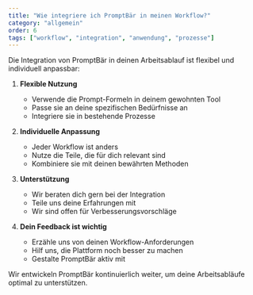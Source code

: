 ```yaml
---
title: "Wie integriere ich PromptBär in meinen Workflow?"
category: "allgemein"
order: 6
tags: ["workflow", "integration", "anwendung", "prozesse"]
---
```


Die Integration von PromptBär in deinen Arbeitsablauf ist flexibel und individuell anpassbar:

1. **Flexible Nutzung**
   - Verwende die Prompt-Formeln in deinem gewohnten Tool
   - Passe sie an deine spezifischen Bedürfnisse an
   - Integriere sie in bestehende Prozesse

2. **Individuelle Anpassung**
   - Jeder Workflow ist anders
   - Nutze die Teile, die für dich relevant sind
   - Kombiniere sie mit deinen bewährten Methoden

3. **Unterstützung**
   - Wir beraten dich gern bei der Integration
   - Teile uns deine Erfahrungen mit
   - Wir sind offen für Verbesserungsvorschläge

4. **Dein Feedback ist wichtig**
   - Erzähle uns von deinen Workflow-Anforderungen
   - Hilf uns, die Plattform noch besser zu machen
   - Gestalte PromptBär aktiv mit

Wir entwickeln PromptBär kontinuierlich weiter, um deine Arbeitsabläufe optimal zu unterstützen.
